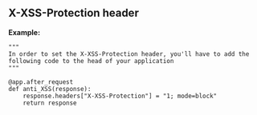 X-XSS-Protection header
-------

**Example:**

    """
    In order to set the X-XSS-Protection header, you'll have to add the following code to the head of your application
    """

    @app.after_request
    def anti_XSS(response):
        response.headers["X-XSS-Protection"] = "1; mode=block"
        return response
